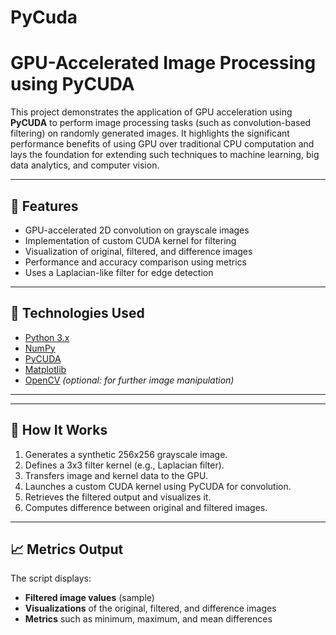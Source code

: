 # PyCuda

# GPU-Accelerated Image Processing using PyCUDA

This project demonstrates the application of GPU acceleration using **PyCUDA** to perform image processing tasks (such as convolution-based filtering) on randomly generated images. It highlights the significant performance benefits of using GPU over traditional CPU computation and lays the foundation for extending such techniques to machine learning, big data analytics, and computer vision.

---

## 🚀 Features

- GPU-accelerated 2D convolution on grayscale images
- Implementation of custom CUDA kernel for filtering
- Visualization of original, filtered, and difference images
- Performance and accuracy comparison using metrics
- Uses a Laplacian-like filter for edge detection

---

## 🧠 Technologies Used

- [Python 3.x](https://www.python.org/)
- [NumPy](https://numpy.org/)
- [PyCUDA](https://documen.tician.de/pycuda/)
- [Matplotlib](https://matplotlib.org/)
- [OpenCV](https://opencv.org/) *(optional: for further image manipulation)*

---


---

## 🔧 How It Works

1. Generates a synthetic 256x256 grayscale image.
2. Defines a 3x3 filter kernel (e.g., Laplacian filter).
3. Transfers image and kernel data to the GPU.
4. Launches a custom CUDA kernel using PyCUDA for convolution.
5. Retrieves the filtered output and visualizes it.
6. Computes difference between original and filtered images.

---

## 📈 Metrics Output

The script displays:
- **Filtered image values** (sample)
- **Visualizations** of the original, filtered, and difference images
- **Metrics** such as minimum, maximum, and mean differences



